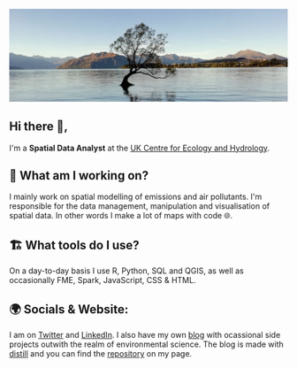 ![github](https://github.com/thomaszwagerman/thomaszwagerman/blob/main/banner/nz_image.jpg)

## Hi there :wave:,

I'm a **Spatial Data Analyst** at the [UK Centre for Ecology and Hydrology](https://www.ceh.ac.uk/).

## :deciduous_tree: What am I working on?
I mainly work on spatial modelling of emissions and air pollutants. I'm responsible for the data management, manipulation and visualisation of spatial data. In other words I make a lot of maps with code :globe_with_meridians:.

## :building_construction: What tools do I use?
On a day-to-day basis I use R, Python, SQL and QGIS, as well as occasionally FME, Spark, JavaScript, CSS & HTML.

## :earth_africa: Socials & Website:
I am on [Twitter](https://twitter.com/thomzwa) and [LinkedIn](https://www.linkedin.com/in/thomaszwagerman/). I also have my own [blog](https://tzwagerman.netlify.app/) with ocassional side projects outwith the realm of environmental science. The blog is made with [distill](https://rstudio.github.io/distill/) and you can find the [repository](https://github.com/thomaszwagerman/tz_web_distill) on my page.